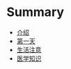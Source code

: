 # Summary

* [介绍](README.md)
* [第一天](summary/first_day.md)
* [生活注意](summary/lift_care.md)
* [医学知识](repo/medical_knowledge.md)

